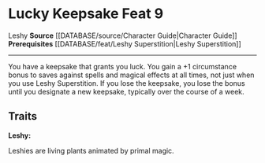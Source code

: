 ﻿---
feat: Lucky Keepsake
id: '1048'
level: '9'
name: Lucky Keepsake
prerequisite: '[[DATABASE/feat/Leshy Superstition|Leshy Superstition]]'
rarity: Common
source: '[[DATABASE/source/Character Guide|Character Guide]]'
trait:
- '[[DATABASE/trait/Leshy|Leshy]]'
type: Feat

---
# Lucky Keepsake <span class="item-type">Feat 9</span>

<span class="item-trait">Leshy</span>
**Source** [[DATABASE/source/Character Guide|Character Guide]] 
**Prerequisites** [[DATABASE/feat/Leshy Superstition|Leshy Superstition]]

---
You have a keepsake that grants you luck. You gain a +1 circumstance bonus to saves against spells and magical effects at all times, not just when you use Leshy Superstition. If you lose the keepsake, you lose the bonus until you designate a new keepsake, typically over the course of a week.

## Traits

**Leshy:**

Leshies are living plants animated by primal magic.